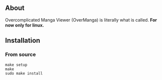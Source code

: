 ## About
Overcomplicated Manga Viewer (OverManga) is literally what is called.
**For now only for linux.**

## Installation
### From source
```
make setup
make
sudo make install
```

